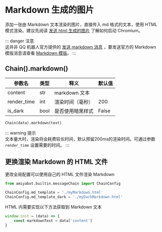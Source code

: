 # Markdown 生成的图片

添加一张由 Markdown 文本渲染的图片，直接传入 md 格式的文本，使用 HTML
模式渲染。建议先阅读 [发送 html 生成的图片](/develop/basic/chainBuild/html.md) 了解如何启动 Chromium。

::: danger 注意<br>
这并非 QQ
机器人官方提供的 [发送 markdown 消息](https://bot.q.qq.com/wiki/develop/api/openapi/message/post_markdown_messages.html)
，要发送官方的 Markdown 模版消息请查看 [Markdown 模版](/develop/basic/chainBuild/mdTemplate.md)。
:::

## Chain().markdown()

| 参数名         | 类型   | 释义          | 默认值   |
|-------------|------|-------------|-------|
| content     | str  | markdown 文本 |       |
| render_time | int  | 渲染时间（毫秒）    | 200   |
| is_dark     | bool | 是否使用暗黑样式    | False |

```python
Chain(data).markdown(text)
```

::: warning 提示 <br>
文本量大时，渲染将会耗费较长时间，默认预留200ms的渲染时间。可通过参数 `render_time` 设置需要的时间。
:::

## 更换渲染 Markdown 的 HTML 文件

更改全局配置可以使用自己的 HTML 文件渲染 Markdown

```python
from amiyabot.builtin.messageChain import ChainConfig

ChainConfig.md_template = './myMarkdown.html'
ChainConfig.md_template_dark = './myDarkMarkdown.html'
```

HTML 内需要实现以下方法获取到 Markdown 文本

```js
window.init = (data) => {
    const markdownText = data['content']
}
```
